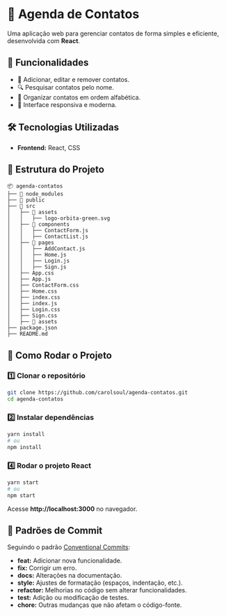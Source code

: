 # 📒 Agenda de Contatos

Uma aplicação web para gerenciar contatos de forma simples e eficiente, desenvolvida com **React**.

## 🚀 Funcionalidades
- 📌 Adicionar, editar e remover contatos.
- 🔍 Pesquisar contatos pelo nome.
- 📂 Organizar contatos em ordem alfabética.
- 🎨 Interface responsiva e moderna.

## 🛠️ Tecnologias Utilizadas
- **Frontend:** React, CSS

## 📂 Estrutura do Projeto
```
📦 agenda-contatos
├── 📂 node_modules
├── 📂 public
├── 📂 src
│   ├── 📂 assets
│   │   ├── logo-orbita-green.svg
│   ├── 📂 components
│   │   ├── ContactForm.js
│   │   ├── ContactList.js
│   ├── 📂 pages
│   │   ├── AddContact.js
│   │   ├── Home.js
│   │   ├── Login.js
│   │   ├── Sign.js
│   ├── App.css
│   ├── App.js
│   ├── ContactForm.css
│   ├── Home.css
│   ├── index.css
│   ├── index.js
│   ├── Login.css
│   ├── Sign.css
│   ├── 📂 assets
├── package.json
├── README.md
```

## 📌 Como Rodar o Projeto
### 1️⃣ Clonar o repositório
```sh
git clone https://github.com/carolsoul/agenda-contatos.git
cd agenda-contatos
```
### 2️⃣ Instalar dependências
```sh
yarn install
# ou
npm install
```
### 4️⃣ Rodar o projeto React
```sh
yarn start
# ou
npm start
```
Acesse **http://localhost:3000** no navegador.

## 📜 Padrões de Commit
Seguindo o padrão [Conventional Commits](https://www.conventionalcommits.org/en/v1.0.0/):

- **feat:** Adicionar nova funcionalidade.
- **fix:** Corrigir um erro.
- **docs:** Alterações na documentação.
- **style:** Ajustes de formatação (espaços, indentação, etc.).
- **refactor:** Melhorias no código sem alterar funcionalidades.
- **test:** Adição ou modificação de testes.
- **chore:** Outras mudanças que não afetam o código-fonte.